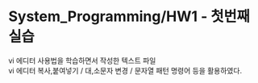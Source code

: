 # System_Programming/HW1 - 첫번째 실습
vi 에디터 사용법을 학습하면서 작성한 텍스트 파일</br>
vi 에디터 복사,붙여넣기 / 대,소문자 변경 / 문자열 패턴 명령어 등을 활용하였다.</br> 